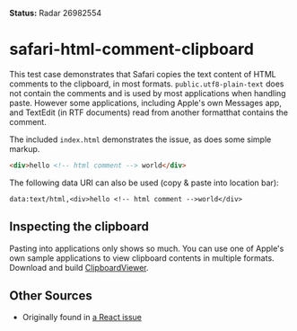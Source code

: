 **Status:** Radar 26982554

# safari-html-comment-clipboard

This test case demonstrates that Safari copies the text content of HTML comments to the clipboard, in most formats. `public.utf8-plain-text` does not contain the comments and is used by most applications when handling paste. However some applications, including Apple's own Messages app, and TextEdit (in RTF documents) read from another formatthat contains the comment.

The included `index.html` demonstrates the issue, as does some simple markup.

```html
<div>hello <!-- html comment --> world</div>
```

The following data URI can also be used (copy & paste into location bar):

```
data:text/html,<div>hello <!-- html comment -->world</div>
```

## Inspecting the clipboard

Pasting into applications only shows so much. You can use one of Apple's own sample applications to view clipboard contents in multiple formats. Download and build [ClipboardViewer](https://developer.apple.com/library/mac/samplecode/ClipboardViewer/Introduction/Intro.html).

## Other Sources

- Originally found in [a React issue](https://github.com/facebook/react/issues/7106)
